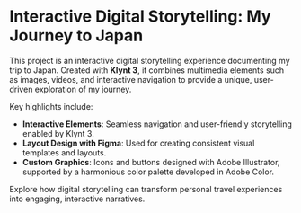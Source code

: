 
# Interactive Digital Storytelling: My Journey to Japan

This project is an interactive digital storytelling experience documenting my trip to Japan. Created with **Klynt 3**, it combines multimedia elements such as images, videos, and interactive navigation to provide a unique, user-driven exploration of my journey.

Key highlights include:
- **Interactive Elements**: Seamless navigation and user-friendly storytelling enabled by Klynt 3.
- **Layout Design with Figma**: Used for creating consistent visual templates and layouts.
- **Custom Graphics**: Icons and buttons designed with Adobe Illustrator, supported by a harmonious color palette developed in Adobe Color.

Explore how digital storytelling can transform personal travel experiences into engaging, interactive narratives.
